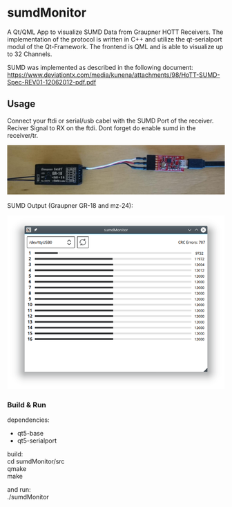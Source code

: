 # sumdMonitor

A Qt/QML App to visualize SUMD Data from Graupner HOTT Receivers. The implementation of the protocol is written in C++ and utilize the qt-serialport modul of the Qt-Framework. The frontend is QML and is able to visualize up to 32 Channels.

SUMD was implemented as described in the following document: 
https://www.deviationtx.com/media/kunena/attachments/98/HoTT-SUMD-Spec-REV01-12062012-pdf.pdf


## Usage

Connect your ftdi or serial/usb cabel with the SUMD Port of the receiver. Reciver Signal to RX on the ftdi. Dont forget do enable sumd in the receiver/tr.

<img src="IMG-20180618-WA0001.jpg"  width="720">

SUMD Output (Graupner GR-18 and mz-24):

<img src="Screenshot_20180618_172747.png"  width="508">


### Build & Run

dependencies:
* qt5-base
* qt5-serialport

build: <br>
cd sumdMonitor/src <br>
qmake <br>
make

and run: <br>
./sumdMonitor
